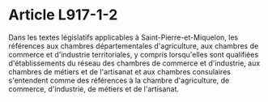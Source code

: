 # Article L917-1-2

Dans les textes législatifs applicables à Saint-Pierre-et-Miquelon, les références aux chambres départementales d'agriculture, aux chambres de commerce et d'industrie territoriales, y compris lorsqu'elles sont qualifiées d'établissements du réseau des chambres de commerce et d'industrie, aux chambres de métiers et de l'artisanat et aux chambres consulaires s'entendent comme des références à la chambre d'agriculture, de commerce, d'industrie, de métiers et de l'artisanat.
